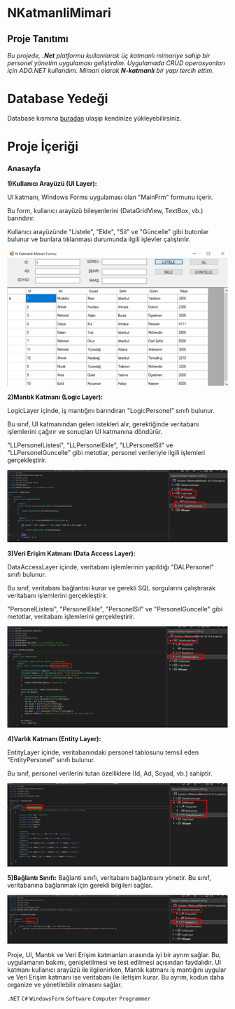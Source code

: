 # NKatmanliMimari

## Proje Tanıtımı 

*Bu projede, **.Net**  platformu kullanılarak üç katmanlı mimariye sahip bir personel yönetim uygulaması geliştirdim. Uygulamada CRUD operasyonları için ADO.NET kullandım. Mimari olarak **N-katmanlı** bir yapı tercih ettim.*

# Database Yedeği #
Database kısmına [buradan](https://github.com/emreilhangithub/NKatmanliMimari/tree/master/database) ulaşıp kendinize yükleyebilirsiniz. 

# Proje İçeriği #

### Anasayfa

**1)Kullanıcı Arayüzü (UI Layer):**

UI katmanı, Windows Forms uygulaması olan "MainFrm" formunu içerir.

Bu form, kullanıcı arayüzü bileşenlerini (DataGridView, TextBox, vb.) barındırır.

Kullanıcı arayüzünde "Listele", "Ekle", "Sil" ve "Güncelle" gibi butonlar bulunur ve bunlara tıklanması durumunda ilgili işlevler çalıştırılır.


![MainForm](https://github.com/emreilhangithub/NKatmanliMimari/blob/master/images/MainForm.png)

**2)Mantık Katmanı (Logic Layer):**

LogicLayer içinde, iş mantığını barındıran "LogicPersonel" sınıfı bulunur.

Bu sınıf, UI katmanından gelen istekleri alır, gerektiğinde veritabanı işlemlerini çağırır ve sonuçları UI katmanına döndürür.

"LLPersonelListesi", "LLPersonelEkle", "LLPersonelSil" ve "LLPersonelGuncelle" gibi metotlar, personel verileriyle ilgili işlemleri gerçekleştirir.


![LogicLayer](https://github.com/emreilhangithub/NKatmanliMimari/blob/master/images/LogicLayer.png)


**3)Veri Erişim Katmanı (Data Access Layer):**

DataAccessLayer içinde, veritabanı işlemlerinin yapıldığı "DALPersonel" sınıfı bulunur.

Bu sınıf, veritabanı bağlantısı kurar ve gerekli SQL sorgularını çalıştırarak veritabanı işlemlerini gerçekleştirir.

"PersonelListesi", "PersonelEkle", "PersonelSil" ve "PersonelGuncelle" gibi metotlar, veritabanı işlemlerini gerçekleştirir.


![DataAccessLayer](https://github.com/emreilhangithub/NKatmanliMimari/blob/master/images/DataAccessLayer.png)


**4)Varlık Katmanı (Entity Layer):**

EntityLayer içinde, veritabanındaki personel tablosunu temsil eden "EntityPersonel" sınıfı bulunur.

Bu sınıf, personel verilerini tutan özelliklere (Id, Ad, Soyad, vb.) sahiptir.


![EntityLayer](https://github.com/emreilhangithub/NKatmanliMimari/blob/master/images/EntityLayer.png)


**5)Bağlantı Sınıfı:**
Bağlanti sınıfı, veritabanı bağlantısını yönetir. Bu sınıf, veritabanına bağlanmak için gerekli bilgileri sağlar.


![Baglanti](https://github.com/emreilhangithub/NKatmanliMimari/blob/master/images/Baglanti.png)


Proje, UI, Mantık ve Veri Erişim katmanları arasında iyi bir ayrım sağlar. Bu, uygulamanın bakımı, genişletilmesi ve test edilmesi açısından faydalıdır. UI katmanı kullanıcı arayüzü ile ilgilenirken, Mantık katmanı iş mantığını uygular ve Veri Erişim katmanı ise veritabanı ile iletişim kurar. Bu ayrım, kodun daha organize ve yönetilebilir olmasını sağlar.

```.NET``` ```C#``` ```WindowsForm``` ```Software``` ```Computer``` ```Programmer``` 
